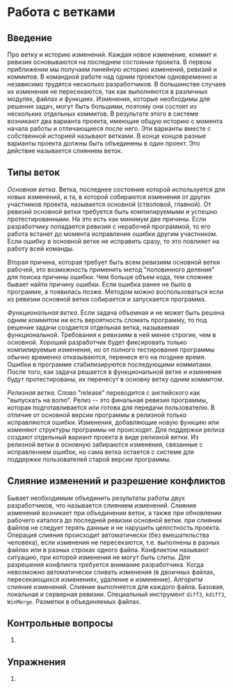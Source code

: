 # Работа с ветками


## Введение

Про ветку и историю изменений.
Каждая новое изменение, коммит и ревизия основываются на последнем состоянии проекта.
В первом приближении мы получаем линейную историю изменений, ревизий и коммитов.
В командной работе над одним проектом одновременно и независимо трудятся несколько разработчиков.
В большинстве случаев их изменения не пересекаются, так как выполняются в различных модулях, файлах и функциях.
Изменения, которые необходимы для решения задач, могут быть большими, поэтому они состоят из нескольких отдельных коммитов.
В результате этого в системе возникают два варианта проекта, имеющие общую историю с момента начала работы и отличающиеся после него.
Эти варианты вместе с собственной историей называют ветками.
В конце концов разные варианты проекта должны быть объединены в один проект.
Это действие называется слиянием веток.


## Типы веток

*Основная ветка*.
Ветка, последнее состояние которой используется для новых изменений, и та, в которой собираются изменения от других участников проекта, называется основной (стволовой, главной).
От ревизий основной ветки требуется быть компилируемыми и успешно протестированными.
На это есть как минимум две причины.
Если разработчику попадается ревизия с нерабочей программой, то его работа встанет до момента исправления ошибки другим участником.
Если ошибку в основной ветке не исправить сразу, то это повлияет на работу всей команды.

Вторая причина, которая требует быть всем ревизиям основной ветки рабочей, это возможность применить метод "половинного деления" для поиска причины ошибки.
Чем больше объем кода, тем сложнее бывает найти причину ошибки.
Если ошибка ранее не было в программе, а появилась позже.
Методом можно воспользоваться если из ревизии основной ветки собирается и запускается программа.

*Функциональная ветка*.
Если задача объемная и не может быть решена одним коммитом ии есть вероятность сломать программу, то под решение задачи создается отдельная ветка, называемая функциональной.
Требования к ревизиям в ней менее строгие, чем в основной.
Хороший разработчик будет фиксировать только компилируемые изменения, но от полного тестирования программы обычно временно отказываются, перенеся его на позднее время.
Ошибки в программе стабилизируются последующими коммитами.
После того, как задача решается в функциональной ветке и изменения будут протестированы, их перенесут в основну ветку одним коммитом.

*Релизная ветка*.
Слово "release" переводится с английского как "выпускать на волю".
Релиз -- это финальная ревизия программы, которая подготавливается или готова для передачи пользователю.
В отличие от основной версии программы в релизной только исправляются ошибки.
Изменения, добавляющие новую функцию или изменяют структуры программы не происходят.
Для поддержки релиза создают отдельный вариант проекта в виде релизной ветки.
Из релизной ветки в основную забираются изменения, связанные с исправлением ошибок, но сама ветка остается с системе для поддержки пользователей старой версии программы.

## Слияние изменений и разрешение конфликтов

Бывает необходимым объединить результаты работы двух разработчиков, что называется слиянием изменений.
Слияние изменений возникает при объединении веток, а также при обновлении рабочего каталога до последней ревизии основной ветки.
при слиянии файлов не следует терять данные и не нарушить целостность проекта.
Операция слияния происходит автоматически (без вмешательства человека), если изменения не пересекаются, т.е. выполнены в разных файлах или в разных строках одного файла.
Конфликтом называют ситуацию, при которой изменения не могут быть слиты.
Для разрешения конфликта требуется внимание разработчика.
Когда невозможно автоматически сливать изменения (в двоичных файлах, пересекающихся изменениях, удаление и изменение).
Алгоритм слияния изменений.
Слияние выполняется для каждого файла.
Базовая, локальная и серверная ревизии.
Специальный инструмент `diff3`, `kdiff3`, `WinMerge`.
Разметки в объединяемых файлах.


## Контрольные вопросы

1.


## Упражнения

1.

